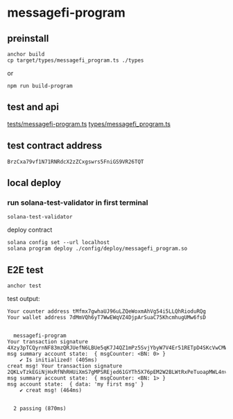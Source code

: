 # messagefi-program
## preinstall
````shell
anchor build
cp target/types/messagefi_program.ts ./types
````
or
```shell
npm run build-program
```
## test and api
[tests/messagefi-program.ts](./tests/messagefi-program.ts)
[types/messagefi_program.ts](./types/messagefi_program.ts)

## test contract address
`BrzCxa79vf1N71RNRdcX2zZCxgswrs5FniGS9VR26TQT`

## local deploy
### run solana-test-validator in first terminal
```shell
solana-test-validator
```
deploy contract
```shell
solana config set --url localhost
solana program deploy ./config/deploy/messagefi_program.so
```
## E2E test
```shell
anchor test
```
test output:
```text
Your counter address tMfmx7gwhaUJ96uLZQeWoxmAhVg54i5LLQhRioduRQg
Your wallet address 7dMmVQh6yT7WwEWqVZ4DjpArSuaC75KhcmhugUMw6fsD


  messagefi-program
Your transaction signature 4Xzy3pTCQyrnNF83mzQRJUefN6LBUe5qK7J4QZ1mPz5SvjYbyW7V4Er51RETpD4SKcVwCMWMG4E42HNLBG2ZvuTo
msg summary account state:  { msgCounter: <BN: 0> }
    ✔ Is initialized! (405ms)
creat msg! Your transaction signature 2QKLvTzkEGiNjHxRfNhRHUiXmS7gMPSREjed61GYTh5X76pEM2W2BLWtRxPeTuoapMWL4nveMFxv3estuNrH5EWi
msg summary account state:  { msgCounter: <BN: 1> }
msg account state:  { data: 'my first msg' }
    ✔ creat msg! (464ms)


  2 passing (870ms)
```